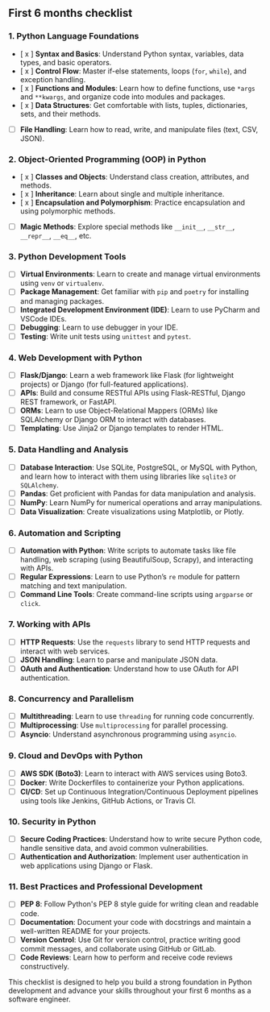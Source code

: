 ## First 6 months checklist
### 1. **Python Language Foundations**
   - [ x ] **Syntax and Basics**: Understand Python syntax, variables, data types, and basic operators.
   - [ x ] **Control Flow**: Master if-else statements, loops (`for`, `while`), and exception handling.
   - [ x ] **Functions and Modules**: Learn how to define functions, use `*args` and `**kwargs`, and organize code into modules and packages.
   - [ x ] **Data Structures**: Get comfortable with lists, tuples, dictionaries, sets, and their methods.
   - [  ] **File Handling**: Learn how to read, write, and manipulate files (text, CSV, JSON).

### 2. **Object-Oriented Programming (OOP) in Python**
   - [ x ] **Classes and Objects**: Understand class creation, attributes, and methods.
   - [ x ] **Inheritance**: Learn about single and multiple inheritance.
   - [ x ] **Encapsulation and Polymorphism**: Practice encapsulation and using polymorphic methods.
   - [ ] **Magic Methods**: Explore special methods like `__init__`, `__str__`, `__repr__`, `__eq__`, etc.

### 3. **Python Development Tools**
   - [ ] **Virtual Environments**: Learn to create and manage virtual environments using `venv` or `virtualenv`.
   - [ ] **Package Management**: Get familiar with `pip` and `poetry` for installing and managing packages.
   - [ ] **Integrated Development Environment (IDE)**: Learn to use PyCharm and VSCode IDEs.
   - [ ] **Debugging**: Learn to use debugger in your IDE.
   - [ ] **Testing**: Write unit tests using `unittest` and `pytest`.

### 4. **Web Development with Python**
   - [ ] **Flask/Django**: Learn a web framework like Flask (for lightweight projects) or Django (for full-featured applications).
   - [ ] **APIs**: Build and consume RESTful APIs using Flask-RESTful, Django REST framework, or FastAPI.
   - [ ] **ORMs**: Learn to use Object-Relational Mappers (ORMs) like SQLAlchemy or Django ORM to interact with databases.
   - [ ] **Templating**: Use Jinja2 or Django templates to render HTML.

### 5. **Data Handling and Analysis**
   - [ ] **Database Interaction**: Use SQLite, PostgreSQL, or MySQL with Python, and learn how to interact with them using libraries like `sqlite3` or `SQLAlchemy`.
   - [ ] **Pandas**: Get proficient with Pandas for data manipulation and analysis.
   - [ ] **NumPy**: Learn NumPy for numerical operations and array manipulations.
   - [ ] **Data Visualization**: Create visualizations using Matplotlib, or Plotly.

### 6. **Automation and Scripting**
   - [ ] **Automation with Python**: Write scripts to automate tasks like file handling, web scraping (using BeautifulSoup, Scrapy), and interacting with APIs.
   - [ ] **Regular Expressions**: Learn to use Python’s `re` module for pattern matching and text manipulation.
   - [ ] **Command Line Tools**: Create command-line scripts using `argparse` or `click`.

### 7. **Working with APIs**
   - [ ] **HTTP Requests**: Use the `requests` library to send HTTP requests and interact with web services.
   - [ ] **JSON Handling**: Learn to parse and manipulate JSON data.
   - [ ] **OAuth and Authentication**: Understand how to use OAuth for API authentication.

### 8. **Concurrency and Parallelism**
   - [ ] **Multithreading**: Learn to use `threading` for running code concurrently.
   - [ ] **Multiprocessing**: Use `multiprocessing` for parallel processing.
   - [ ] **Asyncio**: Understand asynchronous programming using `asyncio`.

### 9. **Cloud and DevOps with Python**
   - [ ] **AWS SDK (Boto3)**: Learn to interact with AWS services using Boto3.
   - [ ] **Docker**: Write Dockerfiles to containerize your Python applications.
   - [ ] **CI/CD**: Set up Continuous Integration/Continuous Deployment pipelines using tools like Jenkins, GitHub Actions, or Travis CI.

### 10. **Security in Python**
   - [ ] **Secure Coding Practices**: Understand how to write secure Python code, handle sensitive data, and avoid common vulnerabilities.
   - [ ] **Authentication and Authorization**: Implement user authentication in web applications using Django or Flask.

### 11. **Best Practices and Professional Development**
   - [ ] **PEP 8**: Follow Python's PEP 8 style guide for writing clean and readable code.
   - [ ] **Documentation**: Document your code with docstrings and maintain a well-written README for your projects.
   - [ ] **Version Control**: Use Git for version control, practice writing good commit messages, and collaborate using GitHub or GitLab.
   - [ ] **Code Reviews**: Learn how to perform and receive code reviews constructively.

This checklist is designed to help you build a strong foundation in Python development and advance your skills throughout your first 6 months as a software engineer.

